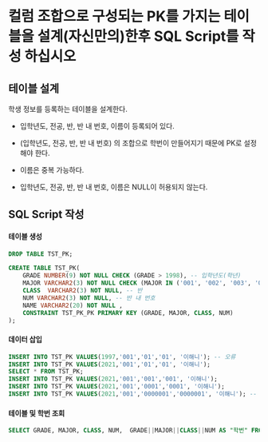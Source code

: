 # 컬럼 조합으로 구성되는 PK를 가지는 테이블을 설계(자신만의)한후 SQL Script를 작성 하십시오



## 테이블 설계

학생 정보를 등록하는 테이블을 설계한다.
- 입학년도, 전공, 반, 반 내 번호, 이름이 등록되어 있다. 

- (입학년도, 전공, 반, 반 내 번호) 의 조합으로 학번이 만들어지기 때문에 PK로 설정해야 한다. 

- 이름은 중복 가능하다.

- 입학년도, 전공, 반, 반 내 번호, 이름은 NULL이 허용되지 않는다.



## SQL Script 작성

#### 테이블 생성

```SQL
DROP TABLE TST_PK;

CREATE TABLE TST_PK(
    GRADE NUMBER(9) NOT NULL CHECK (GRADE > 1998), -- 입학년도(학년)
    MAJOR VARCHAR2(3) NOT NULL CHECK (MAJOR IN ('001', '002', '003', '004')), -- 전공
    CLASS  VARCHAR2(3) NOT NULL, -- 반
    NUM VARCHAR2(3) NOT NULL, -- 반 내 번호    
    NAME VARCHAR2(20) NOT NULL ,
    CONSTRAINT TST_PK_PK PRIMARY KEY (GRADE, MAJOR, CLASS, NUM)
);
```

#### 데이터 삽입

```SQL
INSERT INTO TST_PK VALUES(1997,'001','01','01', '이해니'); -- 오류
INSERT INTO TST_PK VALUES(2021,'001','01','01', '이해니');
SELECT * FROM TST_PK;
INSERT INTO TST_PK VALUES(2021,'001','001','001', '이해니');
INSERT INTO TST_PK VALUES(2021,'001','0001','0001', '이해니');
INSERT INTO TST_PK VALUES(2021,'001','0000001','0000001', '이해니'); -- 오류 발생
```

#### 테이블 및 학번 조회

```SQL
SELECT GRADE, MAJOR, CLASS, NUM,  GRADE||MAJOR||CLASS||NUM AS "학번" FROM TST_PK;
```
